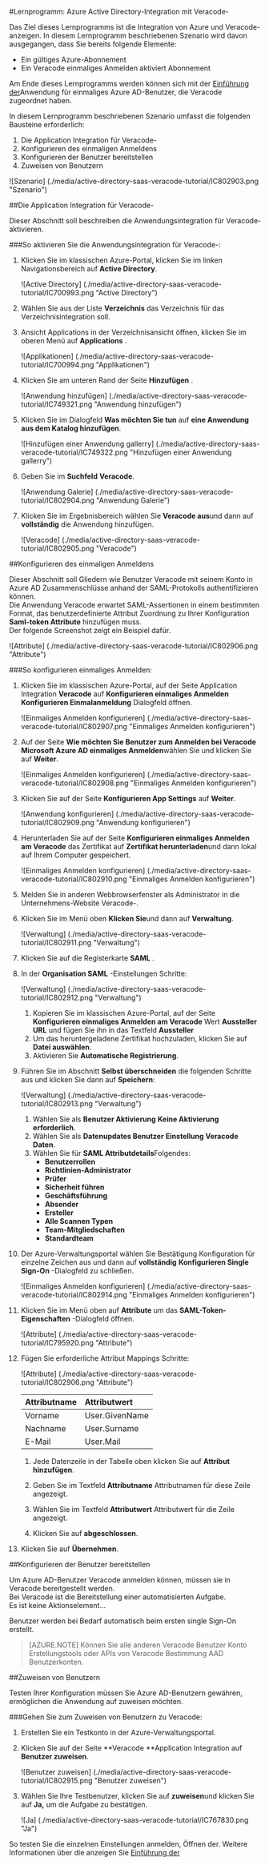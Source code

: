 <properties 
    pageTitle="Lernprogramm: Azure Active Directory-Integration mit Veracode-| Microsoft Azure" 
    description="Erfahren Sie, wie mit Veracode in Azure Active Directory-auf automatisierte Bereitstellung und mehr!" 
    services="active-directory" 
    authors="jeevansd"  
    documentationCenter="na" 
    manager="femila"/>
<tags 
    ms.service="active-directory" 
    ms.devlang="na" 
    ms.topic="article" 
    ms.tgt_pltfrm="na" 
    ms.workload="identity" 
    ms.date="09/11/2016" 
    ms.author="jeedes" />

#<a name="tutorial-azure-active-directory-integration-with-veracode"></a>Lernprogramm: Azure Active Directory-Integration mit Veracode-
  
Das Ziel dieses Lernprogramms ist die Integration von Azure und Veracode-anzeigen. In diesem Lernprogramm beschriebenen Szenario wird davon ausgegangen, dass Sie bereits folgende Elemente:

-   Ein gültiges Azure-Abonnement
-   Ein Veracode einmaliges Anmelden aktiviert Abonnement
  
Am Ende dieses Lernprogramms werden können sich mit der [Einführung der](active-directory-saas-access-panel-introduction.md)Anwendung für einmaliges Azure AD-Benutzer, die Veracode zugeordnet haben.
  
In diesem Lernprogramm beschriebenen Szenario umfasst die folgenden Bausteine erforderlich:

1.  Die Application Integration für Veracode-
2.  Konfigurieren des einmaligen Anmeldens
3.  Konfigurieren der Benutzer bereitstellen
4.  Zuweisen von Benutzern

![Szenario] (./media/active-directory-saas-veracode-tutorial/IC802903.png "Szenario")

##<a name="enabling-the-application-integration-for-veracode"></a>Die Application Integration für Veracode-
  
Dieser Abschnitt soll beschreiben die Anwendungsintegration für Veracode-aktivieren.

###<a name="to-enable-the-application-integration-for-veracode-perform-the-following-steps"></a>So aktivieren Sie die Anwendungsintegration für Veracode-:

1.  Klicken Sie im klassischen Azure-Portal, klicken Sie im linken Navigationsbereich auf **Active Directory**.

    ![Active Directory] (./media/active-directory-saas-veracode-tutorial/IC700993.png "Active Directory")

2.  Wählen Sie aus der Liste **Verzeichnis** das Verzeichnis für das Verzeichnisintegration soll.

3.  Ansicht Applications in der Verzeichnisansicht öffnen, klicken Sie im oberen Menü auf **Applications** .

    ![Applikationen] (./media/active-directory-saas-veracode-tutorial/IC700994.png "Applikationen")

4.  Klicken Sie am unteren Rand der Seite **Hinzufügen** .

    ![Anwendung hinzufügen] (./media/active-directory-saas-veracode-tutorial/IC749321.png "Anwendung hinzufügen")

5.  Klicken Sie im Dialogfeld **Was möchten Sie tun** auf **eine Anwendung aus dem Katalog hinzufügen**.

    ![Hinzufügen einer Anwendung gallerry] (./media/active-directory-saas-veracode-tutorial/IC749322.png "Hinzufügen einer Anwendung gallerry")

6.  Geben Sie im **Suchfeld** **Veracode**.

    ![Anwendung Galerie] (./media/active-directory-saas-veracode-tutorial/IC802904.png "Anwendung Galerie")

7.  Klicken Sie im Ergebnisbereich wählen Sie **Veracode aus**und dann auf **vollständig** die Anwendung hinzufügen.

    ![Veracode] (./media/active-directory-saas-veracode-tutorial/IC802905.png "Veracode")

##<a name="configuring-single-sign-on"></a>Konfigurieren des einmaligen Anmeldens
  
Dieser Abschnitt soll Gliedern wie Benutzer Veracode mit seinem Konto in Azure AD Zusammenschlüsse anhand der SAML-Protokolls authentifizieren können.  
Die Anwendung Veracode erwartet SAML-Assertionen in einem bestimmten Format, das benutzerdefinierte Attribut Zuordnung zu Ihrer Konfiguration **Saml-token Attribute** hinzufügen muss.  
Der folgende Screenshot zeigt ein Beispiel dafür.

![Attribute] (./media/active-directory-saas-veracode-tutorial/IC802906.png "Attribute")

###<a name="to-configure-single-sign-on-perform-the-following-steps"></a>So konfigurieren einmaliges Anmelden:

1.  Klicken Sie im klassischen Azure-Portal, auf der Seite Application Integration **Veracode** auf **Konfigurieren einmaliges Anmelden** **Konfigurieren Einmalanmeldung** Dialogfeld öffnen.

    ![Einmaliges Anmelden konfigurieren] (./media/active-directory-saas-veracode-tutorial/IC802907.png "Einmaliges Anmelden konfigurieren")

2.  Auf der Seite **Wie möchten Sie Benutzer zum Anmelden bei Veracode** **Microsoft Azure AD einmaliges Anmelden**wählen Sie und klicken Sie auf **Weiter**.

    ![Einmaliges Anmelden konfigurieren] (./media/active-directory-saas-veracode-tutorial/IC802908.png "Einmaliges Anmelden konfigurieren")

3.  Klicken Sie auf der Seite **Konfigurieren App Settings** auf **Weiter**.

    ![Anwendung konfigurieren] (./media/active-directory-saas-veracode-tutorial/IC802909.png "Anwendung konfigurieren")

4.  Herunterladen Sie auf der Seite **Konfigurieren einmaliges Anmelden am Veracode** das Zertifikat auf **Zertifikat herunterladen**und dann lokal auf Ihrem Computer gespeichert.

    ![Einmaliges Anmelden konfigurieren] (./media/active-directory-saas-veracode-tutorial/IC802910.png "Einmaliges Anmelden konfigurieren")

5.  Melden Sie in anderen Webbrowserfenster als Administrator in die Unternehmens-Website Veracode-.

6.  Klicken Sie im Menü oben **Klicken Sie**und dann auf **Verwaltung**.

    ![Verwaltung] (./media/active-directory-saas-veracode-tutorial/IC802911.png "Verwaltung")

7.  Klicken Sie auf die Registerkarte **SAML** .

8.  In der **Organisation SAML** -Einstellungen Schritte:

    ![Verwaltung] (./media/active-directory-saas-veracode-tutorial/IC802912.png "Verwaltung")

    1.  Kopieren Sie im klassischen Azure-Portal, auf der Seite **Konfigurieren einmaliges Anmelden am Veracode** Wert **Aussteller URL** und fügen Sie ihn in das Textfeld **Aussteller**
    2.  Um das heruntergeladene Zertifikat hochzuladen, klicken Sie auf **Datei auswählen**.
    3.  Aktivieren Sie **Automatische Registrierung**.

9.  Führen Sie im Abschnitt **Selbst überschneiden** die folgenden Schritte aus und klicken Sie dann auf **Speichern**:

    ![Verwaltung] (./media/active-directory-saas-veracode-tutorial/IC802913.png "Verwaltung")

    1.  Wählen Sie als **Benutzer Aktivierung** **Keine Aktivierung erforderlich**.
    2.  Wählen Sie als **Datenupdates Benutzer** **Einstellung Veracode Daten**.
    3.  Wählen Sie für **SAML Attributdetails**Folgendes:
        -   **Benutzerrollen**
        -   **Richtlinien-Administrator**
        -   **Prüfer**
        -   **Sicherheit führen**
        -   **Geschäftsführung**
        -   **Absender**
        -   **Ersteller**
        -   **Alle Scannen Typen**
        -   **Team-Mitgliedschaften**
        -   **Standardteam**

10. Der Azure-Verwaltungsportal wählen Sie Bestätigung Konfiguration für einzelne Zeichen aus und dann auf **vollständig** **Konfigurieren Single Sign-On** -Dialogfeld zu schließen.

    ![Einmaliges Anmelden konfigurieren] (./media/active-directory-saas-veracode-tutorial/IC802914.png "Einmaliges Anmelden konfigurieren")

11. Klicken Sie im Menü oben auf **Attribute** um das **SAML-Token-Eigenschaften** -Dialogfeld öffnen.

    ![Attribute] (./media/active-directory-saas-veracode-tutorial/IC795920.png "Attribute")

12. Fügen Sie erforderliche Attribut Mappings Schritte:

    ![Attribute] (./media/active-directory-saas-veracode-tutorial/IC802906.png "Attribute")

  	| Attributname | Attributwert |
  	|:---------------|:----------------|
  	| Vorname      | User.GivenName  |
  	| Nachname       | User.Surname    |
  	| E-Mail          | User.Mail       |

    1.  Jede Datenzeile in der Tabelle oben klicken Sie auf **Attribut hinzufügen**.
    
    2.  Geben Sie im Textfeld **Attributname** Attributnamen für diese Zeile angezeigt.

    3.  Wählen Sie im Textfeld **Attributwert** Attributwert für die Zeile angezeigt.

    4.  Klicken Sie auf **abgeschlossen**.

13. Klicken Sie auf **Übernehmen**.

##<a name="configuring-user-provisioning"></a>Konfigurieren der Benutzer bereitstellen
  
Um Azure AD-Benutzer Veracode anmelden können, müssen sie in Veracode bereitgestellt werden.  
Bei Veracode ist die Bereitstellung einer automatisierten Aufgabe.  
Es ist keine Aktionselement...
  
Benutzer werden bei Bedarf automatisch beim ersten single Sign-On erstellt.

>[AZURE.NOTE] Können Sie alle anderen Veracode Benutzer Konto Erstellungstools oder APIs von Veracode Bestimmung AAD Benutzerkonten.

##<a name="assigning-users"></a>Zuweisen von Benutzern
  
Testen Ihrer Konfiguration müssen Sie Azure AD-Benutzern gewähren, ermöglichen die Anwendung auf zuweisen möchten.

###<a name="to-assign-users-to-veracode-perform-the-following-steps"></a>Gehen Sie zum Zuweisen von Benutzern zu Veracode:

1.  Erstellen Sie ein Testkonto in der Azure-Verwaltungsportal.

2.  Klicken Sie auf der Seite **Veracode **Application Integration auf **Benutzer zuweisen**.

    ![Benutzer zuweisen] (./media/active-directory-saas-veracode-tutorial/IC802915.png "Benutzer zuweisen")

3.  Wählen Sie Ihre Testbenutzer, klicken Sie auf **zuweisen**und klicken Sie auf **Ja,** um die Aufgabe zu bestätigen.

    ![Ja] (./media/active-directory-saas-veracode-tutorial/IC767830.png "Ja")
  
So testen Sie die einzelnen Einstellungen anmelden, Öffnen der. Weitere Informationen über die anzeigen Sie [Einführung der](active-directory-saas-access-panel-introduction.md)